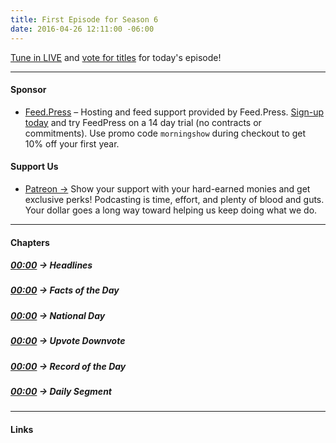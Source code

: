 ```yaml
---
title: First Episode for Season 6
date: 2016-04-26 12:11:00 -06:00
---
```


[Tune in LIVE](http://goodstuff.fm/live) and [vote for titles](http://stuffybot.goodstuff.fm) for today's episode!


---

#### Sponsor
- [Feed.Press](http://feed.press/morningshow) – Hosting and feed support provided by Feed.Press. [Sign-up today](http://feed.press/morningshow) and try FeedPress on a 14 day trial (no contracts or commitments). Use promo code `morningshow` during checkout to get 10% off your first year.

#### Support Us
- [Patreon →](http://patreon.com/morningshow)
Show your support with your hard-earned monies and get exclusive perks! Podcasting is time, effort, and plenty of blood and guts. Your dollar goes a long way toward helping us keep doing what we do.

---

#### Chapters

##### [00:00](http://morningshow.am/podcast/300#t=00:00) → Headlines
##### [00:00](http://morningshow.am/podcast/300#t=00:00) → Facts of the Day
##### [00:00](http://morningshow.am/podcast/300#t=00:00) → National Day
##### [00:00](http://morningshow.am/podcast/300#t=00:00) → Upvote Downvote
##### [00:00](http://morningshow.am/podcast/300#t=00:00) → Record of the Day
##### [00:00](http://morningshow.am/podcast/300#t=00:00) → Daily Segment

---

#### Links
